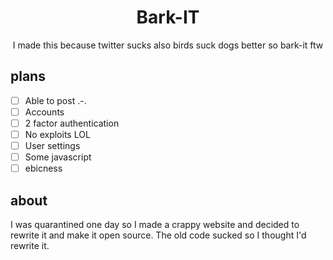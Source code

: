 <h1 align="center">Bark-IT</h1>
<p align="center">I made this because twitter sucks also birds suck dogs better so bark-it ftw </p>

## plans
- [ ] Able to post .-.
- [ ]  Accounts
- [ ]  2 factor authentication
- [ ]  No exploits LOL
- [ ]  User settings
- [ ]  Some javascript
- [ ]  ebicness

## about
I was quarantined one day so I made a crappy website and decided to rewrite it and make it open source.
The old code sucked so I thought I'd rewrite it.
